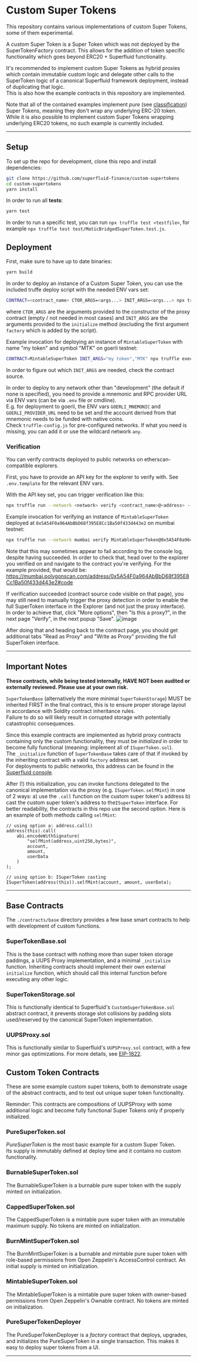 # Custom Super Tokens

This repository contains various implementations of custom Super Tokens, some of them experimental.

A _custom_ Super Token is a Super Token which was not deployed by the SuperTokenFactory contract.
This allows for the addition of token specific functionality which goes beyond ERC20 + Superfluid functionality.

It's recommended to implement custom Super Tokens as hybrid proxies which contain immutable custom logic and
delegate other calls to the SuperToken logic of a canonical Superfluid framework deployment, instead of duplicating that logic.  
This is also how the example contracts in this repository are implemented.

Note that all of the contained examples implement _pure_ (see [classification](https://github.com/superfluid-finance/protocol-monorepo/wiki/About-Super-Token-Classification)) Super Tokens, meaning they don't wrap any underlying ERC-20 token.
While it is also possible to implement custom Super Tokens wrapping underlying ERC20 tokens, no such example is currently included.

---

## Setup

To set up the repo for development, clone this repo and install dependencies:

```bash
git clone https://github.com/superfluid-finance/custom-supertokens
cd custom-supertokens
yarn install
```

In order to run all **tests**:

```bash
yarn test
```

In order to run a specific test, you can run `npx truffle test <testfile>`, for example `npx truffle test test/MaticBridgedSuperToken.test.js`.

## Deployment

First, make sure to have up to date binaries:

```bash
yarn build
```

In order to deploy an instance of a Custom Super Token, you can use the included truffe deploy script with the needed ENV vars set:

```bash
CONTRACT=<contract_name> CTOR_ARGS=<args...> INIT_ARGS=<args...> npx truffle exec --network <network> scripts/deploy.js
```

where `CTOR_ARGS` are the arguments provided to the constructor of the proxy contract (empty / not needed in most cases) and `INIT_ARGS` are the arguments provided to the `initialize` method (excluding the first argument `factory` which is added by the script).

Example invocation for deploying an instance of `MintableSuperToken` with name "my token" and symbol "MTK" on goerli testnet:

```bash
CONTRACT=MintableSuperToken INIT_ARGS="my token","MTK" npx truffle exec --network goerli scripts/deploy.js
```

In order to figure out which `INIT_ARGS` are needed, check the contract source.

In order to deploy to any network other than "development" (the default if none is specified), you need to provide a mnemonic and RPC provider URL via ENV vars (can be via `.env` file or cmdline).  
E.g. for deployment to goerli, the ENV vars `GOERLI_MNEMONIC` and `GOERLI_PROVIDER_URL` need to be set and the account derived from that mnemonic needs to be funded with native coins.  
Check `truffle-config.js` for pre-configured networks. If what you need is missing, you can add it or use the wildcard network `any`.

### Verification

You can verify contracts deployed to public networks on etherscan-compatible explorers.

First, you have to provide an API key for the explorer to verify with. See `.env.template` for the relevant ENV vars.

With the API key set, you can trigger verification like this:

```bash
npx truffle run --network <network> verify <contract_name>@<address> --custom-proxy <contract_name>
```

Example invocation for verifying an instance of `MintableSuperToken` deployed at `0x5A54F0a964AbBbD68f395E8Cc1Ba50f433d443e2` on mumbai testnet:

```bash
npx truffle run --network mumbai verify MintableSuperToken@0x5A54F0a964AbBbD68f395E8Cc1Ba50f433d443e2 --custom-proxy MintableSuperToken
```

Note that this may sometimes appear to fail according to the console log, despite having succeeded.
In order to check that, head over to the explorer you verified on and navigate to the contract you're verifying. For the example provided, that would be:
https://mumbai.polygonscan.com/address/0x5A54F0a964AbBbD68f395E8Cc1Ba50f433d443e2#code

If verification succeeded (contract source code visible on that page), you may still need to manually trigger the proxy detection in order to enable the full SuperToken interface in the Explorer (and not just the proxy interface). In order to achieve that, click "More options", then "Is this a proxy?", in the next page "Verify", in the next popup "Save".
![image](https://user-images.githubusercontent.com/5479136/228034548-552044dc-5417-44ad-ae95-144e26c99c5e.png)

After doing that and heading back to the contract page, you should get additional tabs "Read as Proxy" and "Write as Proxy" providing the full SuperToken interface.

---

## Important Notes

**These contracts, while being tested internally, HAVE NOT been audited or
externally reviewed. Please use at your own risk.**

`SuperTokenBase` (alternatively the more minimal `SuperTokenStorage`) MUST be inherited FIRST in the final
contract, this is to ensure proper storage layout in accordance with Soldity contract inheritance rules.  
Failure to do so will likely result in corrupted storage with potentially catastrophic consequences.

Since this example contracts are implemented as hybrid proxy contracts containing only the custom functionality,
they must be _initialized_ in order to become fully functional (meaning: implement all of `ISuperToken.sol`).  
The `_initialize` function of `SuperTokenBase` takes care of that if invoked by the inheriting contract with a valid `factory` address set.  
For deployments to public networks, this address can be found in the [Superfluid console](https://console.superfluid.finance/protocol).

After (!) this initialization, you can invoke functions delegated to the canonical implementation via the proxy (e.g. `ISuperToken.selfMint`)
in one of 2 ways:
a) use the `.call` function on the custom super token's address
b) cast the custom super token's address to the`ISuperToken` interface.
For better readability, the contracts in this repo use the second option.
Here is an example of both methods calling `selfMint`:

```solidity
// using option a: address.call()
address(this).call(
    abi.encodeWithSignature(
        "selfMint(address,uint256,bytes)",
        account,
        amount,
        userData
    )
);

// using option b: ISuperToken casting
ISuperToken(address(this)).selfMint(account, amount, userData);
```

---

## Base Contracts

The `./contracts/base` directory provides a few base smart contracts to help
with development of custom functions.

### SuperTokenBase.sol

This is the base contract with nothing more than super token storage paddings, a
UUPS Proxy implementation, and a minimal `_initialize` function. Inheriting
contracts should implement their own external `initialize` function, which should
call this internal function before executing any other logic.

### SuperTokenStorage.sol

This is functionally identical to Superfluid's `CustomSuperTokenBase.sol`
abstract contract, it prevents storage slot collisions by padding slots
used/reserved by the canonical SuperToken implementation.

### UUPSProxy.sol

This is functionally similar to Superfluid's `UUPSProxy.sol` contract, with a
few minor gas optimizations.
For more details, see [EIP-1822](https://eips.ethereum.org/EIPS/eip-1822).

## Custom Token Contracts

These are some example custom super tokens, both to demonstrate usage of the
abstract contracts, and to test out unique super token functionality.

Reminder: This contracts are compositions of UUPSProxy with some additional logic
and become fully functional Super Tokens only if properly initialized.

### PureSuperToken.sol

_PureSuperToken_ is the most basic example for a custom Super Token.  
Its supply is immutably defined at deploy time and it contains no custom functionality.

### BurnableSuperToken.sol

The BurnableSuperToken is a burnable pure super token with the supply minted on
initialization.

### CappedSuperToken.sol

The CappedSuperToken is a mintable pure super token with an immutable maximum supply.
No tokens are minted on initialization.

### BurnMintSuperToken.sol

The BurnMintSuperToken is a burnable and mintable pure super token with role-based
permissions from Open Zeppelin's AccessControl contract. An initial supply is
minted on initialization.

### MintableSuperToken.sol

The MintableSuperToken is a mintable pure super token with owner-based permissions
from Open Zeppelin's Ownable contract. No tokens are minted on initialization.

### PureSuperTokenDeployer

The PureSuperTokenDeployer is a _factory_ contract that deploys, upgrades, and
initializes the PureSuperToken in a single transaction. This makes it easy to deploy super tokens from a UI.

---
